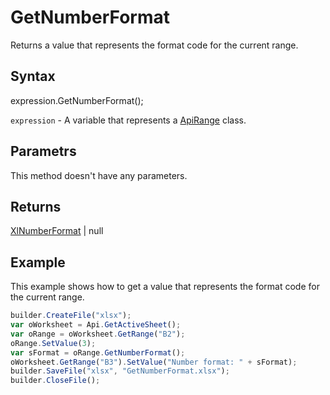 # GetNumberFormat

Returns a value that represents the format code for the current range.

## Syntax

expression.GetNumberFormat();

`expression` - A variable that represents a [ApiRange](../ApiRange.md) class.

## Parametrs

This method doesn't have any parameters.

## Returns

[XlNumberFormat](../../../Enumerations/XlNumberFormat.md) &#124; null

## Example

This example shows how to get a value that represents the format code for the current range.

```javascript
builder.CreateFile("xlsx");
var oWorksheet = Api.GetActiveSheet();
var oRange = oWorksheet.GetRange("B2");
oRange.SetValue(3);
var sFormat = oRange.GetNumberFormat();
oWorksheet.GetRange("B3").SetValue("Number format: " + sFormat);
builder.SaveFile("xlsx", "GetNumberFormat.xlsx");
builder.CloseFile();
```